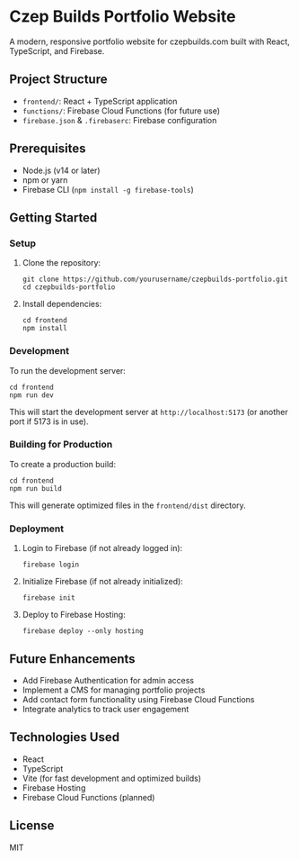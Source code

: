 # Czep Builds Portfolio Website

A modern, responsive portfolio website for czepbuilds.com built with React, TypeScript, and Firebase.

## Project Structure

- `frontend/`: React + TypeScript application
- `functions/`: Firebase Cloud Functions (for future use)
- `firebase.json` & `.firebaserc`: Firebase configuration

## Prerequisites

- Node.js (v14 or later)
- npm or yarn
- Firebase CLI (`npm install -g firebase-tools`)

## Getting Started

### Setup

1. Clone the repository:
   ```
   git clone https://github.com/yourusername/czepbuilds-portfolio.git
   cd czepbuilds-portfolio
   ```

2. Install dependencies:
   ```
   cd frontend
   npm install
   ```

### Development

To run the development server:

```
cd frontend
npm run dev
```

This will start the development server at `http://localhost:5173` (or another port if 5173 is in use).

### Building for Production

To create a production build:

```
cd frontend
npm run build
```

This will generate optimized files in the `frontend/dist` directory.

### Deployment

1. Login to Firebase (if not already logged in):
   ```
   firebase login
   ```

2. Initialize Firebase (if not already initialized):
   ```
   firebase init
   ```

3. Deploy to Firebase Hosting:
   ```
   firebase deploy --only hosting
   ```

## Future Enhancements

- Add Firebase Authentication for admin access
- Implement a CMS for managing portfolio projects
- Add contact form functionality using Firebase Cloud Functions
- Integrate analytics to track user engagement

## Technologies Used

- React
- TypeScript
- Vite (for fast development and optimized builds)
- Firebase Hosting
- Firebase Cloud Functions (planned)

## License

MIT
